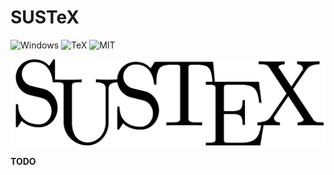 # SUSTeX
![Windows](https://img.shields.io/badge/platform-Windows-green.svg)
![TeX](https://img.shields.io/badge/language-TeX-orange.svg)
![MIT](https://img.shields.io/badge/license-MIT-blue.svg)

![SUSTeX](/logo/logo.png)

**TODO**
